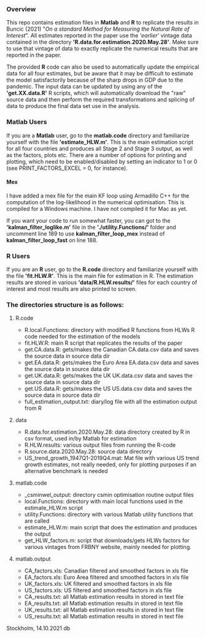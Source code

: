### Overview
<!-- Replication files for Buncic, D. (2021) "On a standard Method for Measuring the Natural Rate of Interest" -->

This repo contains estimation files in **Matlab** and **R** to replicate the results in Buncic (2021) "*On a standard Method for Measuring the Natural Rate of Interest*". All estimates reported in the paper use the *'earlier'* vintage data contained in the directory **'R.data.for.estimation.2020.May.28'**. Make sure to use that vintage of data to exactly replicate the numerical results that are reported in the paper. 

The provided **R** code can also be used to automatically update the empirical data for all four estimates, but be aware that it may be difficult to estimate the model satisfactorily because of the sharp drops in GDP due to the pandemic. The input data can be updated by using any of the **'get.XX.data.R'** R scripts, which will automatically download the "raw" source data and then perform the required transformations and splicing of data to produce the final data set use in the analysis.

<!-- The repo also provides data files, with the latest vintage of data stored in the directory **'R.data.for.estimation.2020.Oct.5'**. The R code can be used to automatically update the empirical data, but be aware that it may not be possible to successfully estimate the model due  -->
<!-- **NOTE:** All estimates reported in the paper use the *'earlier'* vintage data contained in the directory **'R.data.for.estimation.2020.May.28'**. Make sure to use that vintage of data to exactly replicate the results that are reported. If the input data is updated by using any of the **'get.XX.data.R'** R scripts, the results will be quantitatively different.  -->

### Matlab Users
If you are a **Matlab** user, go to the **matlab.code** directory and familiarize yourself with the file **'estimate_HLW.m'**. This is the main estimation script for all four countries and produces all Stage 2 and Stage 3 output, as well as the factors, plots etc. There are a number of options for printing and plotting, which need to be enabled/disabled by setting an indicator to 1 or 0 (see PRINT_FACTORS_EXCEL = 0, for instance).

#### Mex
I have added a mex file for the main KF loop using Armadillo C++ for the computation of the log-likelihood in the numerical optimisation. This is compiled for a Windows machine. I have not compiled it for Mac as yet. 

If you want your code to run somewhat faster, you can got to the **'kalman_filter_loglike.m'** file in the **'./utility.Functions/'** folder and uncomment line 189 to use **kalman_filter_loop_mex** instead of **kalman_filter_loop_fast** on line 188.

### R Users
If you are an **R** user, go to the **R.code** directory and familiarize yourself with the file **'fit.HLW.R'**. This is the main file for estimation in R. The estimation results are stored in various **'data/R.HLW.results/'** files for each country of interest and most results are also printed to screen. 


### The directories structure is as follows:
1. R.code
	- R.local.Functions: directory with modified R functions from HLWs R code needed for the estimation of the models
	- fit.HLW.R: main R script that replicates the results of the paper
	- get.CA.data.R: gets/makes the Canadian CA.data.csv data and saves the source data in source data dir
	- get.EA.data.R: gets/makes the Euro Area EA.data.csv data and saves the source data in source data dir
	- get.UK.data.R: gets/makes the UK UK.data.csv data and saves the source data in source data dir
	- get.US.data.R: gets/makes the US US.data.csv data and saves the source data in source data dir
	- full_estimation_output.txt: diary/log file with all the estimation output from R

2. data
	- R.data.for.estimation.2020.May.28: data directory created by R in csv format, used in/by Matlab for estimation 
	- R.HLW.results: various output files from running the R-code
	- R.source.data.2020.May.28: source data directory
	- US_trend_growth_1947Q1-2019Q4.mat: Mat file with various US trend growth estimates, not really needed, only for plotting purposes if an alternative benchmark is needed

3. matlab.code
	- _csminwel_output: directory csmin optimisation routine output files
	- local.Functions: directory with main local functions used in the estimate_HLW.m script
	- utility.Functions: directory with various Matlab utility functions that are called
	- estimate_HLW.m: main script that does the estimation and produces the output
	- get_HLW_factors.m: script that downloads/gets HLWs factors for various vintages from FRBNY website, mainly needed for plotting. 

4. matlab.output
	- CA_factors.xls: Canadian filtered and smoothed factors in xls file  
	- EA_factors.xls: Euro Area filtered and smoothed factors in xls file
	- UK_factors.xls: UK filtered and smoothed factors in xls file
	- US_factors.xls: US filtered and smoothed factors in xls file
	- CA_results.txt: all Matlab estimation results in stored in text file
	- EA_results.txt: all Matlab estimation results in stored in text file
	- UK_results.txt: all Matlab estimation results in stored in text file
	- US_results.txt: all Matlab estimation results in stored in text file


Stockholm, 14.10.2021
db